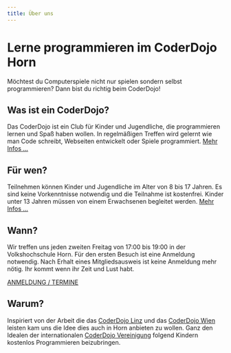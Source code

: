 ```yaml
---
title: Über uns
---
```

# Lerne programmieren im CoderDojo Horn

Möchtest du Computerspiele nicht nur spielen sondern selbst programmieren? Dann bist du richtig beim CoderDojo!

## Was ist ein CoderDojo?

Das CoderDojo ist ein Club für Kinder und Jugendliche, die programmieren lernen und Spaß haben wollen. In regelmäßigen Treffen wird gelernt wie man Code schreibt, Webseiten entwickelt oder Spiele programmiert. [Mehr Infos ...](/kinder/)

## Für wen?

Teilnehmen können Kinder und Jugendliche im Alter von 8 bis 17 Jahren. Es sind keine Vorkenntnisse notwendig und die Teilnahme ist kostenfrei. Kinder unter 13 Jahren müssen von einem Erwachsenen begleitet werden. [Mehr Infos ...](/eltern/)

## Wann?

Wir treffen uns jeden zweiten Freitag von 17:00 bis 19:00 in der Volkshochschule Horn. Für den ersten Besuch ist eine Anmeldung notwendig. Nach Erhalt eines Mitgliedsausweis ist keine Anmeldung mehr nötig. Ihr kommt wenn ihr Zeit und Lust habt.

<div class="bottomlinks">
	<a href="/termine" class="btn2">ANMELDUNG / TERMINE</a>
</div>


## Warum?

Inspiriert von der Arbeit die das [CoderDojo Linz](http://coderdojo-linz.github.io) und das [CoderDojo Wien](http://wien.coderdojo.net) leisten kam uns die Idee dies auch in Horn anbieten zu wollen. Ganz den Idealen der internationalen [CoderDojo Vereinigung](https://coderdojo.com/) folgend Kindern kostenlos Programmieren beizubringen.
